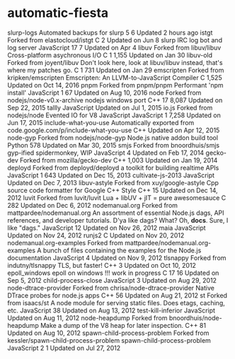 # automatic-fiesta
slurp-logs Automated backups for slurp  5  6 Updated 2 hours ago istgt Forked from elastocloud/istgt  C  2 Updated on Jun 8 slurp IRC log bot and log server  JavaScript  17  7 Updated on Apr 4 libuv Forked from libuv/libuv Cross-platform asychronous I/O  C  1  1,155 Updated on Jan 30 libuv-old Forked from joyent/libuv Don't look here, look at libuv/libuv instead, that's where my patches go.  C  1  731 Updated on Jan 29 emscripten Forked from kripken/emscripten Emscripten: An LLVM-to-JavaScript Compiler  C  1,525 Updated on Oct 14, 2016 pnpm Forked from pnpm/pnpm Performant 'npm install'  JavaScript  1  67 Updated on Aug 10, 2016 node Forked from nodejs/node-v0.x-archive nodejs windows port  C++  17  8,087 Updated on Sep 22, 2015 tallly  JavaScript Updated on Jul 1, 2015 io.js Forked from nodejs/node Evented IO for V8 JavaScript  JavaScript  1  7,258 Updated on Jun 17, 2015 include-what-you-use Automatically exported from code.google.com/p/include-what-you-use  C++ Updated on Apr 12, 2015 node-gyp Forked from nodejs/node-gyp Node.js native addon build tool  Python  578 Updated on Mar 30, 2015 smjs Forked from bnoordhuis/smjs gyp-ified spidermonkey, WIP  JavaScript  4 Updated on Feb 17, 2014 gecko-dev Forked from mozilla/gecko-dev  C++  1,003 Updated on Jan 19, 2014 deployd Forked from deployd/deployd a toolkit for building realtime APIs  JavaScript  1  643 Updated on Dec 15, 2013 cultivate-js-2013  JavaScript Updated on Dec 7, 2013 libuv-astyle Forked from xuy/google-astyle Cpp source code formatter for Google C++ Style  C++  15 Updated on Dec 14, 2012 luvit Forked from luvit/luvit Lua + libUV + jIT = pure awesomesauce  C  282 Updated on Dec 6, 2012 nodemanual.org Forked from mattpardee/nodemanual.org An assortment of essential Node.js dags, API references, and developer tutorials. D'ya like dags? What? Oh, **docs**. Sure, I like "dags."  JavaScript  12 Updated on Nov 26, 2012 maia  JavaScript Updated on Nov 24, 2012 runjs2  C Updated on Nov 20, 2012 nodemanual.org-examples Forked from mattpardee/nodemanual.org-examples A bunch of files containing the examples for the Node.js documentation  JavaScript  4 Updated on Nov 9, 2012 tlsnappy Forked from indutny/tlsnappy TLS, but faster!  C++  3 Updated on Oct 10, 2012 epoll_windows epoll on windows !!! work in progress  C  17  16 Updated on Sep 5, 2012 child-process-close  JavaScript  3 Updated on Aug 29, 2012 node-dtrace-provider Forked from chrisa/node-dtrace-provider Native DTrace probes for node.js apps  C++  56 Updated on Aug 21, 2012 st Forked from isaacs/st A node module for serving static files. Does etags, caching, etc.  JavaScript  38 Updated on Aug 13, 2012 test-kill-inferior  JavaScript Updated on Aug 11, 2012 node-heapdump Forked from bnoordhuis/node-heapdump Make a dump of the V8 heap for later inspection.  C++  81 Updated on Aug 10, 2012 spawn-child-process-problem Forked from kessler/spawn-child-process-problem spawn-child-process-problem  JavaScript  2  1 Updated on Jul 27, 2012
